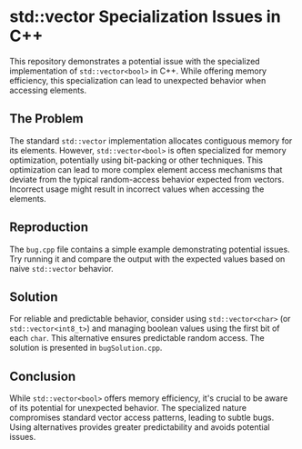 # std::vector<bool> Specialization Issues in C++

This repository demonstrates a potential issue with the specialized implementation of `std::vector<bool>` in C++.  While offering memory efficiency, this specialization can lead to unexpected behavior when accessing elements.

## The Problem

The standard `std::vector` implementation allocates contiguous memory for its elements.  However, `std::vector<bool>` is often specialized for memory optimization, potentially using bit-packing or other techniques.  This optimization can lead to more complex element access mechanisms that deviate from the typical random-access behavior expected from vectors.  Incorrect usage might result in incorrect values when accessing the elements.

## Reproduction

The `bug.cpp` file contains a simple example demonstrating potential issues.  Try running it and compare the output with the expected values based on naive `std::vector` behavior.

## Solution

For reliable and predictable behavior, consider using `std::vector<char>` (or `std::vector<int8_t>`) and managing boolean values using the first bit of each `char`.  This alternative ensures predictable random access.  The solution is presented in `bugSolution.cpp`.

## Conclusion

While `std::vector<bool>` offers memory efficiency, it's crucial to be aware of its potential for unexpected behavior. The specialized nature compromises standard vector access patterns, leading to subtle bugs. Using alternatives provides greater predictability and avoids potential issues.
